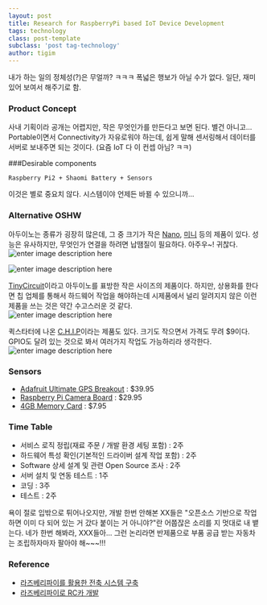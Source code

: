 ```yaml
--- 
layout: post 
title: Research for RaspberryPi based IoT Device Development 
tags: technology  
class: post-template
subclass: 'post tag-technology'  
author: tigim
---
```


내가 하는 일의 정체성(?)은 무얼까? ㅋㅋㅋ 폭넓은 행보가 아닐 수가 없다. 일단, 재미있어 보여서 해주기로 함.  

### Product Concept  

사내 기획이라 공개는 어렵지만, 작은 무엇인가를 만든다고 보면 된다. 별건 아니고... Portable이면서 Connectivity가 자유로워야 하는데, 쉽게 말해 센서링해서 데이터를 서버로 보내주면 되는 것이다. (요즘 IoT  다 이 컨셉 아님? ㅋㅋ)  

###Desirable components  

    Raspberry Pi2 + Shaomi Battery + Sensors
  
이것은 별로 중요치 않다. 시스템이야 언제든 바뀔 수 있으니까...  

### Alternative OSHW

아두이노는 종류가 굉장히 많은데, 그 중 크기가 작은 [Nano](http://www.arduino.cc/en/Main/ArduinoBoardNano), [미니](http://www.arduino.cc/en/Main/ArduinoBoardMini) 등의 제품이 있다. 성능은 유사하지만, 무엇인가 연결을 하려면 납땜질이 필요하다. 아주우~! 귀찮다.  
![enter image description here](http://arduino.cc/en/uploads/Main/ArduinoNanoFront_3_sm.jpg)

![enter image description here](http://arduino.cc/en/uploads/Main/Mini05_front_450px.jpg)

[TinyCircuit](https://tiny-circuits.com/)이라고 아두이노를 표방한 작은 사이즈의 제품이다. 하지만, 상용화를 한다면 칩 업체를 통해서 하드웨어 작업을 해야하는데 시제품에서 널리 알려지지 않은 이런 제품을 쓰는 것은 약간 수고스러운 것 같다.  
![enter image description here](https://www.openhomeautomation.net/wp-content/uploads/2013/11/boards_assembled.jpg)  


퀵스타터에 나온 [C.H.I.P](https://www.kickstarter.com/projects/1598272670/chip-the-worlds-first-9-computer)이라는 제품도 있다. 크기도 작으면서 가격도 무려 $9이다. GPIO도 달려 있는 것으로 봐서 여러가지 작업도 가능하리라 생각한다. 
![enter image description here](https://ksr-ugc.imgix.net/assets/003/746/703/5a41c8ab3a4063bb1a31d8c5f2340b84_original.jpg?v=1430978433&w=700&h=&fit=max&auto=format&q=92&s=3a25c851c72029e1fd5eca7d053fa51c)  

### Sensors
  

 - [Adafruit Ultimate GPS Breakout](https://www.adafruit.com/products/746)  : $39.95  
 - [Raspberry Pi Camera Board](http://www.adafruit.com/products/1367)  : $29.95  
 - [4GB Memory Card](http://www.adafruit.com/products/102) : $7.95  

### Time Table  

 - 서비스 로직 정립(재료 주문 / 개발 환경 세팅 포함) : 2주
 - 하드웨어 특성 확인(기본적인 드라이버 설계 작업 포함) : 2주
 - Software 상세 설계 및 관련 Open Source 조사 : 2주 
 - 서버 설치 및 연동 테스트 : 1주
 - 코딩 : 3주
 - 테스트 : 2주   

욕이 절로 입밖으로 튀어나오지만, 개발 한번 안해본 XX들은 "오픈소스 기반으로 작업하면 이미 다 되어 있는 거 갔다 붙이는 거 아니야?"란 어쭙잖은 소리를 지 멋대로 내 뱉는다. 네가 한번 해봐라, XXX들아... 그런 논리라면 반제품으로 부품 공급 받는 자동차는 조립하자마자 팔아야 해~~~!!!

### Reference 

 - [라즈베리파이를 활용한 전축 시스템 구축](http://cafe.naver.com/audiostudy/20557)   
 - [라즈베리파이로 RC카 개발](http://lsj30224.blog.me/220348241671) 